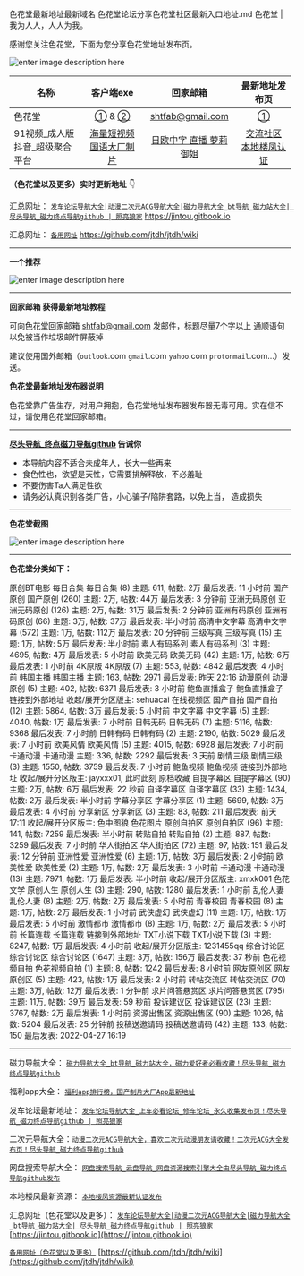 色花堂最新地址最新域名 色花堂论坛分享色花堂社区最新入口地址.md
色花堂 | 我为人人，人人为我。  

感谢您关注色花堂，下面为您分享色花堂地址发布页。

![enter image description here](https://img68.pixhost.to/images/34/265154482_8.jpg)



| 名称                           |                          客户端exe                           |                     回家邮箱                      |                  最新地址发布页                  |
| ------------------------------ | :----------------------------------------------------------: | :-----------------------------------------------: | :----------------------------------------------: |
| 色花堂                         | [①](https://github.com/jtdh/luntan/files/8090012/98.zip) &  [②](https://www.mediafire.com/file/fdej02r13erql2r/98%25E5%25A0%2582%25E7%25BD%2591%25E5%259D%2580%25E5%258F%2591%25E5%25B8%2583%25E5%2599%25A8.zip/file) |    [shtfab@gmail.com](mailto:shtfab@gmail.com)    |      [①](https://www.ebay.com/usr/98dizhi/)      |
| 91视频_成人版抖音_超级聚合平台 |      [海量短视频 国语大厂制片](https://v.hallo365.top/)      | [日欧中字 直播 萝莉御姐](https://v.hallo365.top/) | [交流社区 本地楼凤认证](https://v.hallo365.top/) |



**（色花堂以及更多）实时更新地址** 👇

汇总网址： [`发车论坛导航大全|动漫二次元ACG导航大全|磁力导航大全_bt导航_磁力站大全| 尽头导航_磁力终点导航github | 照亮狼家`](https://jintou.gitbook.io)  https://jintou.gitbook.io  

汇总网址： [`备用网址`](https://github.com/jtdh/jtdh/wiki)  https://github.com/jtdh/jtdh/wiki

***

**一个推荐**

![enter image description here](https://img68.pixhost.to/images/22/264638732_91-app.jpg)

***

**回家邮箱 获得最新地址教程**

可向色花堂回家邮箱 [shtfab@gmail.com](mailto:shtfab@gmail.com) 发邮件，标题尽量7个字以上 通顺语句以免被当作垃圾邮件屏蔽掉

 建议使用国外邮箱（`outlook`.com `gmail`.com `yahoo`.com `protonmail`.com...）发送。


**色花堂最新地址发布器说明**

 色花堂靠广告生存，对用户拥抱，色花堂地址发布器发布器无毒可用。实在信不过，请使用色花堂回家邮箱。


***

**[尽头导航_终点磁力导航github](https://jintou.gitbook.io/) 告诫你**

  - 本导航内容不适合未成年人，长大一些再来
   - 食色性也，欲望是天性，它需要排解释放，不必羞耻 
   - 不要伤害Ta人满足性欲 
   - 请务必认真识别各类广告，小心骗子/陷阱套路，以免上当， 造成损失


***

**色花堂截图**

![enter image description here](https://img68.pixhost.to/images/34/265154480_8-91.jpg)

***

**色花堂分类如下：**

原创BT电影 每日合集 每日合集 (8) 主题: 611, 帖数: 2万 最后发表: 11 小时前 国产原创 国产原创 (260) 主题: 2万, 帖数: 44万 最后发表: 3 分钟前 亚洲无码原创 亚洲无码原创 (126) 主题: 2万, 帖数: 31万 最后发表: 2 分钟前 亚洲有码原创 亚洲有码原创 (66) 主题: 3万, 帖数: 37万 最后发表: 半小时前 高清中文字幕 高清中文字幕 (572) 主题: 1万, 帖数: 112万 最后发表: 20 分钟前 三级写真 三级写真 (15) 主题: 1万, 帖数: 5万 最后发表: 半小时前 素人有码系列 素人有码系列 (3) 主题: 4695, 帖数: 4万 最后发表: 5 小时前 欧美无码 欧美无码 (42) 主题: 1万, 帖数: 6万 最后发表: 1 小时前 4K原版 4K原版 (7) 主题: 553, 帖数: 4842 最后发表: 4 小时前 韩国主播 韩国主播 主题: 163, 帖数: 2971 最后发表: 昨天 22:16 动漫原创 动漫原创 (5) 主题: 402, 帖数: 6371 最后发表: 3 小时前 鲍鱼直播盒子 鲍鱼直播盒子 链接到外部地址 收起/展开分区版主: sehuacai 在线视频区 国产自拍 国产自拍 (12) 主题: 5864, 帖数: 3万 最后发表: 5 小时前 中文字幕 中文字幕 (5) 主题: 4040, 帖数: 1万 最后发表: 7 小时前 日韩无码 日韩无码 (7) 主题: 5116, 帖数: 9368 最后发表: 7 小时前 日韩有码 日韩有码 (2) 主题: 2190, 帖数: 5029 最后发表: 7 小时前 欧美风情 欧美风情 (5) 主题: 4015, 帖数: 6928 最后发表: 7 小时前 卡通动漫 卡通动漫 主题: 336, 帖数: 2292 最后发表: 3 天前 剧情三级 剧情三级 (3) 主题: 1550, 帖数: 3759 最后发表: 7 小时前 鲍鱼视频 鲍鱼视频 链接到外部地址 收起/展开分区版主: jayxxx01, 此时此刻 原档收藏 自提字幕区 自提字幕区 (90) 主题: 2万, 帖数: 6万 最后发表: 22 秒前 自译字幕区 自译字幕区 (33) 主题: 1434, 帖数: 2万 最后发表: 半小时前 字幕分享区 字幕分享区 (1) 主题: 5699, 帖数: 3万 最后发表: 4 小时前 分享新区 分享新区 (3) 主题: 83, 帖数: 211 最后发表: 前天 17:11 收起/展开分区版主: 色中图狼 色花图片 原创自拍区 原创自拍区 (96) 主题: 141, 帖数: 7259 最后发表: 半小时前 转贴自拍 转贴自拍 (2) 主题: 887, 帖数: 3259 最后发表: 7 小时前 华人街拍区 华人街拍区 (72) 主题: 97, 帖数: 151 最后发表: 12 分钟前 亚洲性爱 亚洲性爱 (6) 主题: 1万, 帖数: 3万 最后发表: 2 小时前 欧美性爱 欧美性爱 (2) 主题: 1万, 帖数: 2万 最后发表: 3 小时前 卡通动漫 卡通动漫 (13) 主题: 7971, 帖数: 1万 最后发表: 半小时前 收起/展开分区版主: xmxk001 色花文学 原创人生 原创人生 (3) 主题: 290, 帖数: 1280 最后发表: 1 小时前 乱伦人妻 乱伦人妻 (8) 主题: 2万, 帖数: 2万 最后发表: 5 小时前 青春校园 青春校园 (8) 主题: 1万, 帖数: 2万 最后发表: 1 小时前 武侠虚幻 武侠虚幻 (11) 主题: 1万, 帖数: 1万 最后发表: 5 小时前 激情都市 激情都市 (8) 主题: 1万, 帖数: 2万 最后发表: 5 小时前 长篇连载 长篇连载 链接到外部地址 TXT小说下载 TXT小说下载 (3) 主题: 8247, 帖数: 1万 最后发表: 4 小时前 收起/展开分区版主: 1231455qq 综合讨论区 综合讨论区 综合讨论区 (1647) 主题: 3万, 帖数: 156万 最后发表: 37 秒前 色花视频自拍 色花视频自拍 (1) 主题: 8, 帖数: 1242 最后发表: 8 小时前 网友原创区 网友原创区 (5) 主题: 423, 帖数: 1万 最后发表: 2 小时前 转帖交流区 转帖交流区 (70) 主题: 3万, 帖数: 12万 最后发表: 1 分钟前 求片问答悬赏区 求片问答悬赏区 (795) 主题: 11万, 帖数: 39万 最后发表: 59 秒前 投诉建议区 投诉建议区 (23) 主题: 3767, 帖数: 2万 最后发表: 1 小时前 资源出售区 资源出售区 (90) 主题: 1026, 帖数: 5204 最后发表: 25 分钟前 投稿送邀请码 投稿送邀请码 (42) 主题: 133, 帖数: 150 最后发表: 2022-04-27 16:19

***

磁力导航大全： [`磁力导航大全_bt导航_磁力站大全，磁力爱好者必看收藏！尽头导航_磁力终点导航github`](https://github.com/jtdh/cili/wiki)

 福利app大全： [`福利app排行榜，国产制片大厂App最新地址`](https://github.com/jtdh/app/wiki)

发车论坛最新地址： [`发车论坛导航大全_上车必看论坛_修车论坛_永久收集发布页！尽头导航_磁力终点导航github | 照亮狼家`](https://github.com/jtdh/luntan/wiki)

 二次元导航大全：[`动漫二次元ACG导航大全，喜欢二次元动漫朋友请收藏！二次元ACG大全发布页！尽头导航_磁力终点导航github`](https://github.com/jtdh/dongman/wiki)

网盘搜索导航大全： [`网盘搜索导航_云盘导航_网盘资源搜索引擎大全由尽头导航_磁力终点导航github发布`](https://github.com/jtdh/wangpan/wiki)

本地楼凤最新资源： [`本地楼凤资源最新认证发布`](https://github.com/jtdh/loufeng/wiki)

汇总网址（色花堂以及更多）： [`发车论坛导航大全|动漫二次元ACG导航大全|磁力导航大全_bt导航_磁力站大全| 尽头导航_磁力终点导航github | 照亮狼家`](https://jintou.gitbook.io/)  [https://jintou.gitbook.io](https://jintou.gitbook.io)

[`备用网址（色花堂以及更多）`](https://github.com/jtdh/jtdh/wiki)  [https://github.com/jtdh/jtdh/wiki](https://github.com/jtdh/jtdh/wiki)
